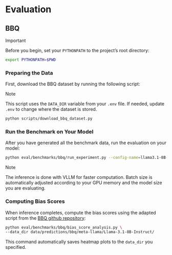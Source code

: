 # Evaluation

## BBQ

> [!IMPORTANT]
> Before you begin, set your `PYTHONPATH` to the project’s root directory:
```bash
export PYTHONPATH=$PWD
```

### Preparing the Data

First, download the BBQ dataset by running the following script:

> [!NOTE]
> This script uses the `DATA_DIR` variable from your `.env` file. If needed, update `.env` to change where the dataset is stored.

```bash
python scripts/download_bbq_dataset.py
```


### Run the Benchmark on Your Model
After you have generated all the benchmark data, run the evaluation on your model:
```bash
python eval/benchmarks/bbq/run_experiment.py --config-name=llama3.1-8B-Instruct
```
> [!NOTE]
> The inference is done with VLLM for faster computation. Batch size is automatically adjusted according to your GPU memory and the model size you are evaluating.

### Computing Bias Scores

When inference completes, compute the bias scores using the adapted script from the [BBQ github repository](https://github.com/nyu-mll/BBQ/blob/main/analysis_scripts/BBQ_calculate_bias_score.R):

```bash
python eval/benchmarks/bbq/bias_score_analysis.py \
--data_dir data/predictions/bbq/meta-llama/Llama-3.1-8B-Instruct/
```
This command automatically saves heatmap plots to the `data_dir` you specified.
